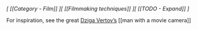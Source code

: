 *[ [[Category - Film]] ][ [[Filmmaking techniques]] ][ [[TODO - Expand]] ]*

For inspiration, see the great [Dziga Vertov’s](https://www.imdb.com/name/nm0895048/?ref_=nv_sr_srsg_0) [[man with a movie camera]]
